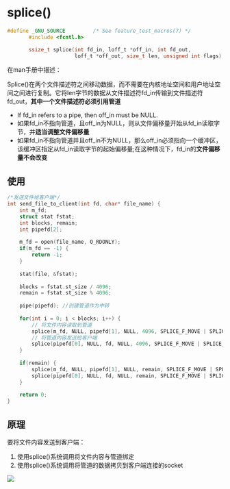 # splice()

```c
#define _GNU_SOURCE         /* See feature_test_macros(7) */
       #include <fcntl.h>

       ssize_t splice(int fd_in, loff_t *off_in, int fd_out,
                      loff_t *off_out, size_t len, unsigned int flags);

```

在man手册中描述：

Splice()在两个文件描述符之间移动数据，而不需要在内核地址空间和用户地址空间之间进行复制。它将len字节的数据从文件描述符fd_in传输到文件描述符fd_out，**其中一个文件描述符必须引用管道**

* If fd_in refers to a pipe, then off_in must be NULL.
* 如果fd_in不指向管道，且off_in为NULL，则从文件偏移量开始从fd_in读取字节，并**适当调整文件偏移量**
* 如果fd_in不指向管道并且off_in不为NULL，那么off_in必须指向一个缓冲区，该缓冲区指定从fd_in读取字节的起始偏移量;在这种情况下，fd_in的**文件偏移量不会改变**

## 使用

```c
/*发送文件给客户端*/
int send_file_to_client(int fd, char* file_name) {
    int m_fd;
    struct stat fstat;
    int blocks, remain;
    int pipefd[2];
    
    m_fd = open(file_name, O_RDONLY);
    if(m_fd == -1) {
        return -1;
    }
    
    stat(file, &fstat);
    
    blocks = fstat.st_size / 4096;
    remain = fstat.st_size % 4096;
    
    pipe(pipefd); //创建管道作为中转
    
    for(int i = 0; i < blocks; i++) {
        // 将文件内容读取到管道
        splice(m_fd, NULL, pipefd[1], NULL, 4096, SPLICE_F_MOVE | SPLICE_F_MORE);
        // 将管道内容发送给客户端
        splice(pipefd[0], NULL, fd, NULL, 4096, SPLICE_F_MOVE | SPLICE_F_MORE);
    }
    
    if(remain) {
        splice(m_fd, NULL, pipefd[1], NULL, remain, SPLICE_F_MOVE | SPLICE_F_MORE);
        splice(pipefd[0], NULL, fd, NULL, remain, SPLICE_F_MOVE | SPLICE_F_MORE);
    }
    
    return 0;
}
```

## 原理

要将文件内容发送到客户端：

1. 使用splice()系统调用将文件内容与管道绑定
2. 使用splice()系统调用将管道的数据拷贝到客户端连接的socket

![](https://myblog-1308923350.cos.ap-guangzhou.myqcloud.com/img/splice().png)
